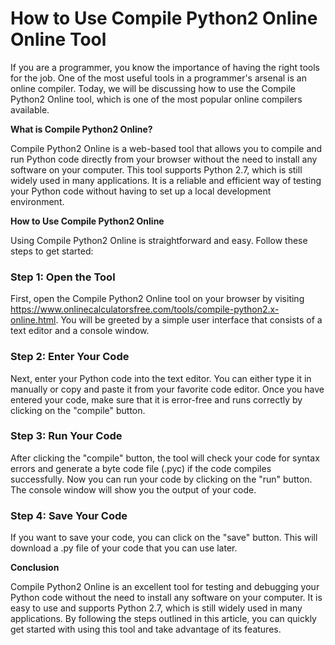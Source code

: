 How to Use Compile Python2 Online Online Tool
=============================================

If you are a programmer, you know the importance of having the right tools for the job. One of the most useful tools in a programmer's arsenal is an online compiler. Today, we will be discussing how to use the Compile Python2 Online tool, which is one of the most popular online compilers available.

**What is Compile Python2 Online?**

Compile Python2 Online is a web-based tool that allows you to compile and run Python code directly from your browser without the need to install any software on your computer. This tool supports Python 2.7, which is still widely used in many applications. It is a reliable and efficient way of testing your Python code without having to set up a local development environment.

**How to Use Compile Python2 Online**

Using Compile Python2 Online is straightforward and easy. Follow these steps to get started:

### Step 1: Open the Tool

First, open the Compile Python2 Online tool on your browser by visiting <https://www.onlinecalculatorsfree.com/tools/compile-python2.x-online.html>. You will be greeted by a simple user interface that consists of a text editor and a console window.

### Step 2: Enter Your Code

Next, enter your Python code into the text editor. You can either type it in manually or copy and paste it from your favorite code editor. Once you have entered your code, make sure that it is error-free and runs correctly by clicking on the "compile" button.

### Step 3: Run Your Code

After clicking the "compile" button, the tool will check your code for syntax errors and generate a byte code file (.pyc) if the code compiles successfully. Now you can run your code by clicking on the "run" button. The console window will show you the output of your code.

### Step 4: Save Your Code

If you want to save your code, you can click on the "save" button. This will download a .py file of your code that you can use later.

**Conclusion**

Compile Python2 Online is an excellent tool for testing and debugging your Python code without the need to install any software on your computer. It is easy to use and supports Python 2.7, which is still widely used in many applications. By following the steps outlined in this article, you can quickly get started with using this tool and take advantage of its features.